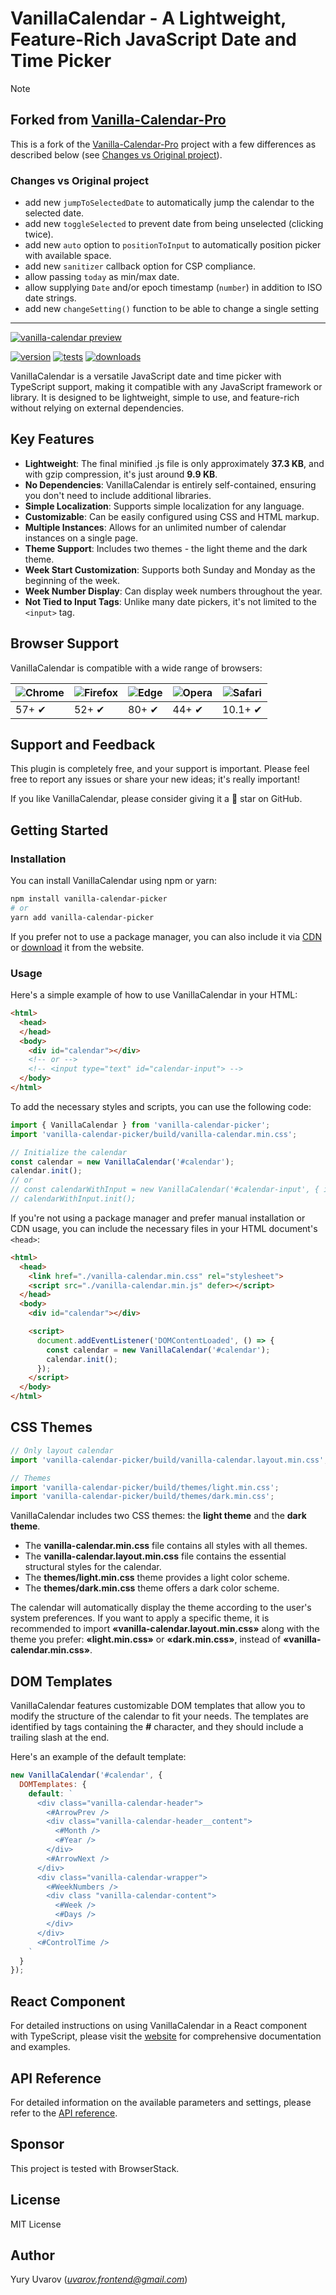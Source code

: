 # VanillaCalendar - A Lightweight, Feature-Rich JavaScript Date and Time Picker

> [!NOTE]
> ## Forked from [Vanilla-Calendar-Pro](https://github.com/uvarov-frontend/vanilla-calendar-pro)
> This is a fork of the [Vanilla-Calendar-Pro](https://github.com/uvarov-frontend/vanilla-calendar-pro) project with a few differences as described below (see [Changes vs Original project](#changes-vs-original-project)).

### Changes vs Original project
- add new `jumpToSelectedDate` to automatically jump the calendar to the selected date.
- add new `toggleSelected` to prevent date from being unselected (clicking twice).
- add new `auto` option to `positionToInput` to automatically position picker with available space.
- add new `sanitizer` callback option for CSP compliance.
- allow passing `today` as min/max date.
- allow supplying `Date` and/or epoch timestamp (`number`) in addition to ISO date strings.
- add new `changeSetting()` function to be able to change a single setting

---

[![vanilla-calendar preview](https://vanilla-calendar.pro/vanilla-calendar-preview.png)](https://vanilla-calendar.pro/)

[![version](https://img.shields.io/npm/v/vanilla-calendar-pro.svg)](https://npmjs.com/package/vanilla-calendar-pro)
[![tests](https://github.com/uvarov-frontend/vanilla-calendar/actions/workflows/pull_request.yml/badge.svg)](https://github.com/uvarov-frontend/vanilla-calendar/actions/workflows/pull_request.yml)
[![downloads](https://img.shields.io/npm/dm/vanilla-calendar-pro.svg)](https://npmjs.com/package/vanilla-calendar-pro)

VanillaCalendar is a versatile JavaScript date and time picker with TypeScript support, making it compatible with any JavaScript framework or library. It is designed to be lightweight, simple to use, and feature-rich without relying on external dependencies.

## Key Features

- **Lightweight**: The final minified .js file is only approximately **37.3 KB**, and with gzip compression, it's just around **9.9 KB**.
- **No Dependencies**: VanillaCalendar is entirely self-contained, ensuring you don't need to include additional libraries.
- **Simple Localization**: Supports simple localization for any language.
- **Customizable**: Can be easily configured using CSS and HTML markup.
- **Multiple Instances**: Allows for an unlimited number of calendar instances on a single page.
- **Theme Support**: Includes two themes - the light theme and the dark theme.
- **Week Start Customization**: Supports both Sunday and Monday as the beginning of the week.
- **Week Number Display**: Can display week numbers throughout the year.
- **Not Tied to Input Tags**: Unlike many date pickers, it's not limited to the `<input>` tag.

## Browser Support

VanillaCalendar is compatible with a wide range of browsers:

![Chrome](https://raw.githubusercontent.com/alrra/browser-logos/master/src/chrome/chrome_48x48.png) | ![Firefox](https://raw.githubusercontent.com/alrra/browser-logos/master/src/firefox/firefox_48x48.png) | ![Edge](https://raw.githubusercontent.com/alrra/browser-logos/master/src/edge/edge_48x48.png) | ![Opera](https://raw.githubusercontent.com/alrra/browser-logos/master/src/opera/opera_48x48.png) | ![Safari](https://raw.githubusercontent.com/alrra/browser-logos/master/src/safari/safari_48x48.png)
--- | --- | --- | --- | --- |
57+ ✔ | 52+ ✔ | 80+ ✔ | 44+ ✔ | 10.1+ ✔ |

## Support and Feedback

This plugin is completely free, and your support is important. Please feel free to report any issues or share your new ideas; it's really important!

If you like VanillaCalendar, please consider giving it a 🌟 star on GitHub.

## Getting Started

### Installation

You can install VanillaCalendar using npm or yarn:

```sh
npm install vanilla-calendar-picker
# or
yarn add vanilla-calendar-picker
```

If you prefer not to use a package manager, you can also include it via [CDN](https://cdn.jsdelivr.net/npm/vanilla-calendar-picker/build/) or [download](https://vanilla-calendar.pro/vanilla-calendar.zip) it from the website.

### Usage

Here's a simple example of how to use VanillaCalendar in your HTML:

```html
<html>
  <head>
  </head>
  <body>
    <div id="calendar"></div>
    <!-- or -->
    <!-- <input type="text" id="calendar-input"> -->
  </body>
</html>
```

To add the necessary styles and scripts, you can use the following code:

```js
import { VanillaCalendar } from 'vanilla-calendar-picker';
import 'vanilla-calendar-picker/build/vanilla-calendar.min.css';

// Initialize the calendar
const calendar = new VanillaCalendar('#calendar');
calendar.init();
// or
// const calendarWithInput = new VanillaCalendar('#calendar-input', { input: true });
// calendarWithInput.init();
```

If you're not using a package manager and prefer manual installation or CDN usage, you can include the necessary files in your HTML document's `<head>`:

```html
<html>
  <head>
    <link href="./vanilla-calendar.min.css" rel="stylesheet">
    <script src="./vanilla-calendar.min.js" defer></script>
  </head>
  <body>
    <div id="calendar"></div>

    <script>
      document.addEventListener('DOMContentLoaded', () => {
        const calendar = new VanillaCalendar('#calendar');
        calendar.init();
      });
    </script>
  </body>
</html>
```

## CSS Themes

```js
// Only layout calendar
import 'vanilla-calendar-picker/build/vanilla-calendar.layout.min.css';

// Themes
import 'vanilla-calendar-picker/build/themes/light.min.css';
import 'vanilla-calendar-picker/build/themes/dark.min.css';
```

VanillaCalendar includes two CSS themes: the **light theme** and the **dark theme**.

- The **vanilla-calendar.min.css** file contains all styles with all themes.
- The **vanilla-calendar.layout.min.css** file contains the essential structural styles for the calendar.
- The **themes/light.min.css** theme provides a light color scheme.
- The **themes/dark.min.css** theme offers a dark color scheme.


The calendar will automatically display the theme according to the user's system preferences. If you want to apply a specific theme, it is recommended to import **«vanilla-calendar.layout.min.css»** along with the theme you prefer: **«light.min.css»** or **«dark.min.css»**, instead of **«vanilla-calendar.min.css»**.

## DOM Templates

VanillaCalendar features customizable DOM templates that allow you to modify the structure of the calendar to fit your needs. The templates are identified by tags containing the **#** character, and they should include a trailing slash at the end.

Here's an example of the default template:

```js
new VanillaCalendar('#calendar', {
  DOMTemplates: {
    default: `
      <div class="vanilla-calendar-header">
        <#ArrowPrev />
        <div class="vanilla-calendar-header__content">
          <#Month />
          <#Year />
        </div>
        <#ArrowNext />
      </div>
      <div class="vanilla-calendar-wrapper">
        <#WeekNumbers />
        <div class "vanilla-calendar-content">
          <#Week />
          <#Days />
        </div>
      </div>
      <#ControlTime />
    `
  }
});
```

## React Component

For detailed instructions on using VanillaCalendar in a React component with TypeScript, please visit the [website](https://vanilla-calendar.pro/docs/learn/additional-features/react-component) for comprehensive documentation and examples.

## API Reference

For detailed information on the available parameters and settings, please refer to the [API reference](https://vanilla-calendar.pro/docs/reference/main/create-an-instance).

## Sponsor

This project is tested with BrowserStack.

## License

MIT License

## Author

Yury Uvarov (*uvarov.frontend@gmail.com*)
